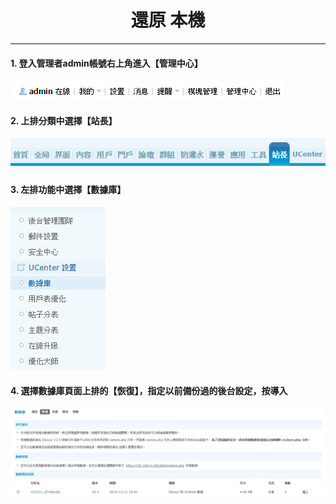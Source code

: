 # **<center>還原 本機</center>**

---

#### 1. 登入管理者admin帳號右上角進入【管理中心】
![](../img/bkup_part1/part1_1.png)

#### 2. 上排分類中選擇【站長】
![](../img/bkup_part1/part1_2.png)

#### 3. 左排功能中選擇【數據庫】
![](../img/bkup_part1/part1_3.png)

#### 4. 選擇數據庫頁面上排的【恢復】，指定以前備份過的後台設定，按導入
![](../img/sr_part1/part1_1.png)